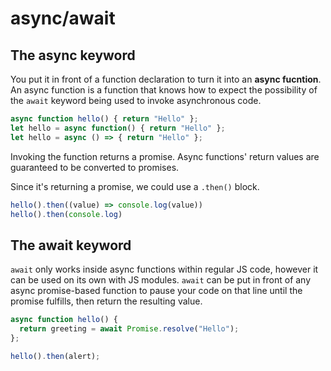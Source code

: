 # async/await

## The async keyword

You put it in front of a function declaration to turn it into an **async fucntion**. An async function is a function that knows how to expect the possibility of the `await` keyword being used to invoke asynchronous code.

```js
async function hello() { return "Hello" };
let hello = async function() { return "Hello" };
let hello = async () => { return "Hello" };
```

Invoking the function returns a promise. Async functions' return values are guaranteed to be converted to promises.

Since it's returning a promise, we could use a `.then()` block.

```js
hello().then((value) => console.log(value))
hello().then(console.log)
```

## The await keyword

`await` only works inside async functions within regular JS code, however it can be used on its own with JS modules. `await` can be put in front of any async promise-based function to pause your code on that line until the promise fulfills, then return the resulting value.

```js
async function hello() {
  return greeting = await Promise.resolve("Hello");
};

hello().then(alert);
```

